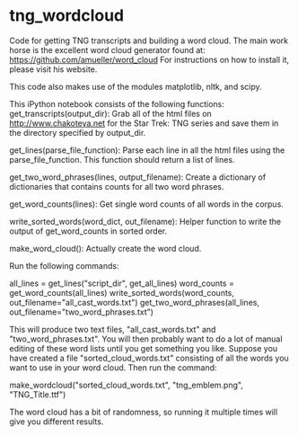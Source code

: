# tng_wordcloud
Code for getting TNG transcripts and building a word cloud.  The main work horse is the excellent word cloud generator found at:
  https://github.com/amueller/word_cloud
For instructions on how to install it, please visit his website.

This code also makes use of the modules matplotlib, nltk, and scipy.

This iPython notebook consists of the following functions:
  get_transcripts(output_dir):
    Grab all of the html files on http://www.chakoteya.net for the Star Trek: TNG series and save them in the directory specified by output_dir.

  get_lines(parse_file_function):
    Parse each line in all the html files using the parse_file_function.  This function should return a list of lines.

  get_two_word_phrases(lines, output_filename):
    Create a dictionary of dictionaries that contains counts for all two word phrases.

  get_word_counts(lines):
    Get single word counts of all words in the corpus.

  write_sorted_words(word_dict, out_filename):
    Helper function to write the output of get_word_counts in sorted order.

  make_word_cloud():
    Actually create the word cloud.

Run the following commands:

  all_lines = get_lines("script_dir", get_all_lines)
  word_counts = get_word_counts(all_lines)
  write_sorted_words(word_counts, out_filename="all_cast_words.txt")
  get_two_word_phrases(all_lines, out_filename="two_word_phrases.txt")


This will produce two text files, "all_cast_words.txt" and "two_word_phrases.txt".  You will then probably want to
do a lot of manual editing of these word lists until you get something you like. Suppose you have created a file
"sorted_cloud_words.txt" consisting of all the words you want to use in your word cloud. Then run the command:

  make_wordcloud("sorted_cloud_words.txt", "tng_emblem.png", "TNG_Title.ttf")

The word cloud has a bit of randomness, so running it multiple times will give you different results.


